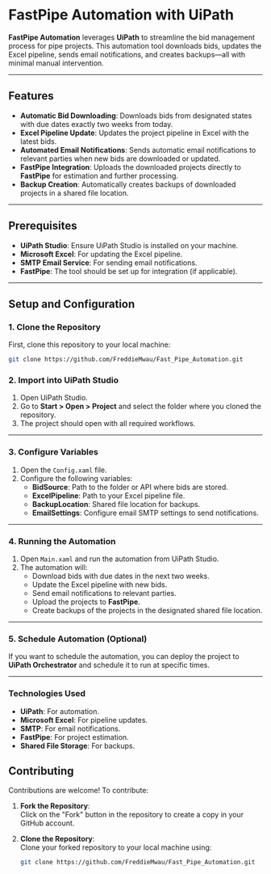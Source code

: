 # **FastPipe Automation with UiPath**

**FastPipe Automation** leverages **UiPath** to streamline the bid management process for pipe projects. This automation tool downloads bids, updates the Excel pipeline, sends email notifications, and creates backups—all with minimal manual intervention.

---

## **Features**

- **Automatic Bid Downloading**: Downloads bids from designated states with due dates exactly two weeks from today.
- **Excel Pipeline Update**: Updates the project pipeline in Excel with the latest bids.
- **Automated Email Notifications**: Sends automatic email notifications to relevant parties when new bids are downloaded or updated.
- **FastPipe Integration**: Uploads the downloaded projects directly to **FastPipe** for estimation and further processing.
- **Backup Creation**: Automatically creates backups of downloaded projects in a shared file location.

---

## **Prerequisites**

- **UiPath Studio**: Ensure UiPath Studio is installed on your machine.
- **Microsoft Excel**: For updating the Excel pipeline.
- **SMTP Email Service**: For sending email notifications.
- **FastPipe**: The tool should be set up for integration (if applicable).

---

## **Setup and Configuration**

### **1. Clone the Repository**
   First, clone this repository to your local machine:
   ```bash
   git clone https://github.com/FreddieMwau/Fast_Pipe_Automation.git
   ```

### **2. Import into UiPath Studio**

1. Open UiPath Studio.
2. Go to **Start > Open > Project** and select the folder where you cloned the repository.
3. The project should open with all required workflows.

---

### **3. Configure Variables**

1. Open the `Config.xaml` file.
2. Configure the following variables:
   - **BidSource**: Path to the folder or API where bids are stored.
   - **ExcelPipeline**: Path to your Excel pipeline file.
   - **BackupLocation**: Shared file location for backups.
   - **EmailSettings**: Configure email SMTP settings to send notifications.

---

### **4. Running the Automation**

1. Open `Main.xaml` and run the automation from UiPath Studio.
2. The automation will:
   - Download bids with due dates in the next two weeks.
   - Update the Excel pipeline with new bids.
   - Send email notifications to relevant parties.
   - Upload the projects to **FastPipe**.
   - Create backups of the projects in the designated shared file location.

---

### **5. Schedule Automation (Optional)**

If you want to schedule the automation, you can deploy the project to **UiPath Orchestrator** and schedule it to run at specific times.

---

### **Technologies Used**

- **UiPath**: For automation.
- **Microsoft Excel**: For pipeline updates.
- **SMTP**: For email notifications.
- **FastPipe**: For project estimation.
- **Shared File Storage**: For backups.

## **Contributing**

Contributions are welcome! To contribute:

1. **Fork the Repository**:  
   Click on the "Fork" button in the repository to create a copy in your GitHub account.

2. **Clone the Repository**:  
   Clone your forked repository to your local machine using:
   ```bash
   git clone https://github.com/FreddieMwau/Fast_Pipe_Automation.git
   ```
